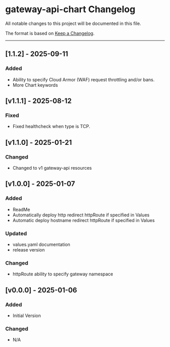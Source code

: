 # gateway-api-chart Changelog

All notable changes to this project will be documented in this file.

The format is based on [Keep a Changelog](https://keepachangelog.com/en/1.1.0/).

---

<!-- ## [vX.Y.Z] - UNRELEASED
### Highlights
### All Changes
- Added
- Updated
- Changed
- Fixed
- Deprecated
- Removed -->

## [1.1.2] - 2025-09-11

### Added

- Ability to specify Cloud Armor (WAF) request throttling and/or bans.
- More Chart keywords

## [v1.1.1] - 2025-08-12

### Fixed

- Fixed healthcheck when type is TCP.

## [v1.1.0] - 2025-01-21

### Changed

- Changed to v1 gateway-api resources

## [v1.0.0] - 2025-01-07

### Added

- ReadMe
- Automatically deploy http redirect httpRoute if specified in Values
- Automatic deploy hostname redirect httpRoute if specified in Values

### Updated

- values.yaml documentation
- release version

### Changed

- httpRoute ability to specify gateway namespace

## [v0.0.0] - 2025-01-06

### Added

- Initial Version

### Changed

- N/A
